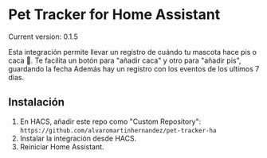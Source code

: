 # Pet Tracker for Home Assistant


Current version: 0.1.5


Esta integración permite llevar un registro de cuándo tu mascota hace pis o caca 🐾.
Te facilita un botón para "añadir caca" y otro para "añadir pis", guardando la fecha
Además hay un registro con los eventos de los ultimos 7 dias.

## Instalación
1. En HACS, añadir este repo como "Custom Repository":  
   `https://github.com/alvaromartinhernandez/pet-tracker-ha`
2. Instalar la integración desde HACS.
3. Reiniciar Home Assistant.
